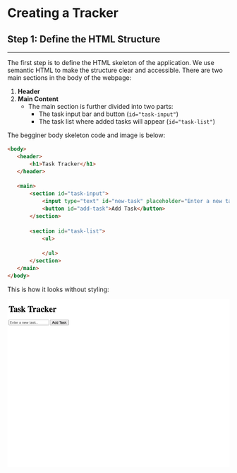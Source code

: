 # Creating a Tracker

## Step 1: Define the HTML Structure

---

The first step is to define the HTML skeleton of the application. We use semantic HTML to make the structure clear and accessible. There are two main sections in the body of the webpage:

1. **Header**  
2. **Main Content**  
   - The main section is further divided into two parts:
     - The task input bar and button (`id="task-input"`)
     - The task list where added tasks will appear (`id="task-list"`)

The begginer body skeleton code and image is below:
 ```html
<body>
    <header>
        <h1>Task Tracker</h1>
    </header>

    <main>
        <section id="task-input">
            <input type="text" id="new-task" placeholder="Enter a new task..">
            <button id="add-task">Add Task</button>
        </section>

        <section id="task-list">
            <ul>
                
            </ul>
        </section>
    </main>
</body>
```

This is how it looks without styling:

![Initial HTML Skeleton](images/init-skeleton.png)


